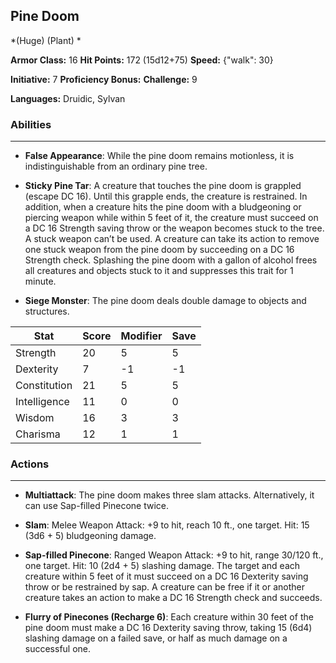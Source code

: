 ## Pine Doom
*(Huge) (Plant) *

**Armor Class:** 16
**Hit Points:** 172 (15d12+75)
**Speed:** {"walk": 30}

**Initiative:** 7
**Proficiency Bonus:**
**Challenge:** 9

**Languages:** Druidic, Sylvan

### Abilities
 --- 
- **False Appearance**: While the pine doom remains motionless, it is indistinguishable from an ordinary pine tree.

- **Sticky Pine Tar**: A creature that touches the pine doom is grappled (escape DC 16). Until this grapple ends, the creature is restrained. In addition, when a creature hits the pine doom with a bludgeoning or piercing weapon while within 5 feet of it, the creature must succeed on a DC 16 Strength saving throw or the weapon becomes stuck to the tree. A stuck weapon can’t be used. A creature can take its action to remove one stuck weapon from the pine doom by succeeding on a DC 16 Strength check. Splashing the pine doom with a gallon of alcohol frees all creatures and objects stuck to it and suppresses this trait for 1 minute.

- **Siege Monster**: The pine doom deals double damage to objects and structures.



| Stat | Score | Modifier | Save |
| ---- | ---- | ---- | ---- |
| Strength | 20 | 5 | 5 |
| Dexterity | 7 | -1 | -1 |
| Constitution | 21 | 5 | 5 |
| Intelligence | 11 | 0 | 0 |
| Wisdom | 16 | 3 | 3 |
| Charisma | 12 | 1 | 1 |

### Actions
 --- 
- **Multiattack**: The pine doom makes three slam attacks. Alternatively, it can use Sap-filled Pinecone twice.

- **Slam**: Melee Weapon Attack: +9 to hit, reach 10 ft., one target. Hit: 15 (3d6 + 5) bludgeoning damage.

- **Sap-filled Pinecone**: Ranged Weapon Attack: +9 to hit, range 30/120 ft., one target. Hit: 10 (2d4 + 5) slashing damage. The target and each creature within 5 feet of it must succeed on a DC 16 Dexterity saving throw or be restrained by sap. A creature can be free if it or another creature takes an action to make a DC 16 Strength check and succeeds.

- **Flurry of Pinecones (Recharge 6)**: Each creature within 30 feet of the pine doom must make a DC 16 Dexterity saving throw, taking 15 (6d4) slashing damage on a failed save, or half as much damage on a successful one.

